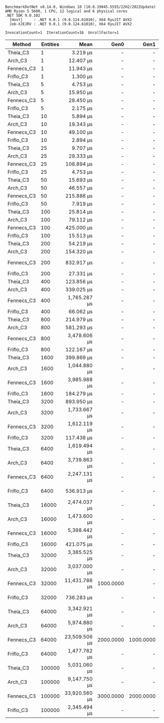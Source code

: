 ```

BenchmarkDotNet v0.14.0, Windows 10 (10.0.19045.5555/22H2/2022Update)
AMD Ryzen 5 5600, 1 CPU, 12 logical and 6 physical cores
.NET SDK 9.0.102
  [Host]     : .NET 9.0.1 (9.0.124.61010), X64 RyuJIT AVX2
  Job-XJEJRV : .NET 9.0.1 (9.0.124.61010), X64 RyuJIT AVX2

InvocationCount=1  IterationCount=16  UnrollFactor=1  

```
| Method     | Entities | Mean          | Gen0      | Gen1      | Allocated   |
|----------- |--------- |--------------:|----------:|----------:|------------:|
| Theia_C3   | 1        |      3.219 μs |         - |         - |     0.61 KB |
| Arch_C3    | 1        |     12.407 μs |         - |         - |    33.55 KB |
| Fennecs_C3 | 1        |     11.943 μs |         - |         - |     0.96 KB |
| Friflo_C3  | 1        |      1.300 μs |         - |         - |     0.11 KB |
| Theia_C3   | 5        |      4.753 μs |         - |         - |     0.61 KB |
| Arch_C3    | 5        |     15.950 μs |         - |         - |    33.55 KB |
| Fennecs_C3 | 5        |     28.450 μs |         - |         - |     3.24 KB |
| Friflo_C3  | 5        |      2.175 μs |         - |         - |     0.39 KB |
| Theia_C3   | 10       |      5.894 μs |         - |         - |     0.61 KB |
| Arch_C3    | 10       |     19.343 μs |         - |         - |    33.55 KB |
| Fennecs_C3 | 10       |     49.100 μs |         - |         - |     6.09 KB |
| Friflo_C3  | 10       |      2.894 μs |         - |         - |     0.39 KB |
| Theia_C3   | 25       |      9.707 μs |         - |         - |     1.09 KB |
| Arch_C3    | 25       |     29.333 μs |         - |         - |    33.55 KB |
| Fennecs_C3 | 25       |    108.894 μs |         - |         - |    14.65 KB |
| Friflo_C3  | 25       |      4.753 μs |         - |         - |     0.39 KB |
| Theia_C3   | 50       |     15.693 μs |         - |         - |     1.21 KB |
| Arch_C3    | 50       |     46.557 μs |         - |         - |    33.27 KB |
| Fennecs_C3 | 50       |    215.886 μs |         - |         - |    29.45 KB |
| Friflo_C3  | 50       |      7.919 μs |         - |         - |     0.39 KB |
| Theia_C3   | 100      |     25.814 μs |         - |         - |     1.46 KB |
| Arch_C3    | 100      |     79.112 μs |         - |         - |    33.22 KB |
| Fennecs_C3 | 100      |    425.000 μs |         - |         - |    59.49 KB |
| Friflo_C3  | 100      |     15.513 μs |         - |         - |     0.39 KB |
| Theia_C3   | 200      |     54.219 μs |         - |         - |     1.96 KB |
| Arch_C3    | 200      |    154.320 μs |         - |         - |    33.27 KB |
| Fennecs_C3 | 200      |    832.917 μs |         - |         - |   122.52 KB |
| Friflo_C3  | 200      |     27.331 μs |         - |         - |     0.39 KB |
| Theia_C3   | 400      |    123.856 μs |         - |         - |     2.68 KB |
| Arch_C3    | 400      |    339.025 μs |         - |         - |    33.55 KB |
| Fennecs_C3 | 400      |  1,765.287 μs |         - |         - |   236.59 KB |
| Friflo_C3  | 400      |     66.062 μs |         - |         - |     0.39 KB |
| Theia_C3   | 800      |    214.979 μs |         - |         - |     4.96 KB |
| Arch_C3    | 800      |    581.293 μs |         - |         - |    33.55 KB |
| Fennecs_C3 | 800      |  3,478.606 μs |         - |         - |   488.71 KB |
| Friflo_C3  | 800      |    122.167 μs |         - |         - |    12.18 KB |
| Theia_C3   | 1600     |    399.869 μs |         - |         - |    25.41 KB |
| Arch_C3    | 1600     |  1,044.880 μs |         - |         - |    73.63 KB |
| Fennecs_C3 | 1600     |  3,985.988 μs |         - |         - |   945.29 KB |
| Friflo_C3  | 1600     |    184.279 μs |         - |         - |    36.86 KB |
| Theia_C3   | 3200     |    893.950 μs |         - |         - |     58.2 KB |
| Arch_C3    | 3200     |  1,733.667 μs |         - |         - |   146.84 KB |
| Fennecs_C3 | 3200     |  1,612.119 μs |         - |         - |  1954.45 KB |
| Friflo_C3  | 3200     |    117.438 μs |         - |         - |    85.59 KB |
| Theia_C3   | 6400     |  1,619.494 μs |         - |         - |   106.44 KB |
| Arch_C3    | 6400     |  3,739.863 μs |         - |         - |   252.02 KB |
| Fennecs_C3 | 6400     |  2,247.131 μs |         - |         - |  3907.45 KB |
| Friflo_C3  | 6400     |    536.913 μs |         - |         - |   181.66 KB |
| Theia_C3   | 16000    |  2,474.037 μs |         - |         - |   250.93 KB |
| Arch_C3    | 16000    |  1,473.600 μs |         - |         - |   580.68 KB |
| Fennecs_C3 | 16000    |  5,398.442 μs |         - |         - |  9638.16 KB |
| Friflo_C3  | 16000    |    421.075 μs |         - |         - |    373.4 KB |
| Theia_C3   | 32000    |  3,385.525 μs |         - |         - |   509.48 KB |
| Arch_C3    | 32000    |  3,037.000 μs |         - |         - |  1193.41 KB |
| Fennecs_C3 | 32000    | 11,431.786 μs | 1000.0000 |         - | 19275.49 KB |
| Friflo_C3  | 32000    |    736.283 μs |         - |         - |   756.48 KB |
| Theia_C3   | 64000    |  3,342.921 μs |         - |         - |   1008.6 KB |
| Arch_C3    | 64000    |  5,974.880 μs |         - |         - |  2474.93 KB |
| Fennecs_C3 | 64000    | 23,509.506 μs | 2000.0000 | 1000.0000 | 38549.45 KB |
| Friflo_C3  | 64000    |  1,477.762 μs |         - |         - |  1525.87 KB |
| Theia_C3   | 100000   |  5,031.060 μs |         - |         - |  1701.88 KB |
| Arch_C3    | 100000   |  9,147.750 μs |         - |         - |  4056.56 KB |
| Fennecs_C3 | 100000   | 33,920.560 μs | 3000.0000 | 2000.0000 | 61127.38 KB |
| Friflo_C3  | 100000   |  2,345.494 μs |         - |         - |  3060.63 KB |
